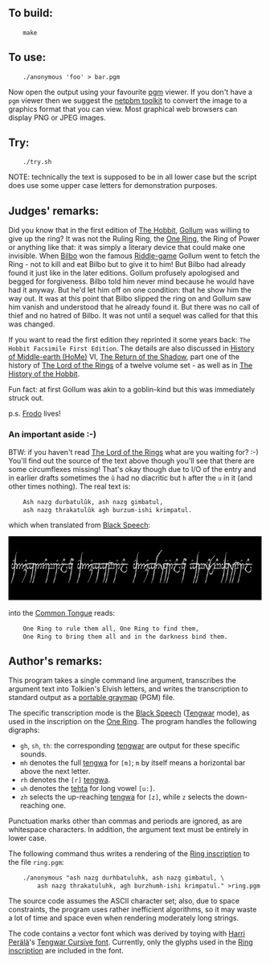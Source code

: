 ## To build:

``` <!---sh-->
    make
```


## To use:

``` <!---sh-->
    ./anonymous 'foo' > bar.pgm
```

Now open the output using your favourite
[pgm](https://en.wikipedia.org/wiki/Netpbm#PGM_example) viewer. If you don't
have a `pgm` viewer then we suggest the [netpbm
toolkit](https://netpbm.sourceforge.net) to convert the image to a graphics
format that you can view. Most graphical web browsers can display PNG or JPEG
images.


## Try:

``` <!---sh-->
    ./try.sh
```

NOTE: technically the text is supposed to be in all lower case but the script
does use some upper case letters for demonstration purposes.


## Judges' remarks:

Did you know that in the first edition of [The
Hobbit](https://tolkiengateway.net/wiki/The_Hobbit),
[Gollum](https://www.glyphweb.com/arda/g/gollum.html) was willing to give
up the ring? It was not the Ruling Ring, the [One Ring](https://www.glyphweb.com/arda/o/onering.html),
the Ring of Power or
anything like that: it was simply a literary device that could make one
invisible. When [Bilbo](https://www.glyphweb.com/arda/b/bilbobaggins.html) won
the famous [Riddle-game](https://www.glyphweb.com/arda/r/riddlegame.html) Gollum went to fetch the Ring -
not to kill and eat Bilbo but to give it to him! But Bilbo had already found it
just like in the later editions. Gollum profusely apologised and begged for
forgiveness. Bilbo told him never mind because he would have had it anyway. But
he'd let him off on one condition: that he show him the way out. It was at this
point that Bilbo slipped the ring on and Gollum saw him vanish and understood
that he already found it. But there was no call of thief and no hatred of Bilbo.
It was not until a sequel was called for that this was changed.

If you want to read the first edition they reprinted it some years back: `The
Hobbit Facsimile First Edition`. The details are also discussed in [History of
Middle-earth &#40;HoMe&#41;](https://tolkiengateway.net/wiki/The_History_of_Middle-earth) VI, [The Return of the
Shadow](https://tolkiengateway.net/wiki/The_Return_of_the_Shadow), part one of
the history of [The Lord of the
Rings](https://en.wikipedia.org/wiki/The_Lord_of_the_Rings) of a twelve volume set - as well as in [The
History of the
Hobbit](https://tolkiengateway.net/wiki/The_History_of_The_Hobbit).

Fun fact: at first Gollum was akin to a goblin-kind but this was immediately
struck out.

p.s. [Frodo](https://www.glyphweb.com/arda/f/frodobaggins.html) lives!


### An important aside :-)

BTW: if you haven't read [The Lord of the
Rings](https://en.wikipedia.org/wiki/The_Lord_of_the_Rings) what are you waiting for? :-)
You'll find out the source of the text above though you'll see that there are
some circumflexes missing! That's okay though due to I/O of the entry and in
earlier drafts sometimes the `û` had no diacritic but `h` after the `u` in
it (and other times nothing). The real text is:

```
    Ash nazg durbatulûk, ash nazg gimbatul,
    ash nazg thrakatulûk agh burzum-ishi krimpatul.
```

which when translated from [Black
Speech](https://www.glyphweb.com/arda/b/blackspeech.html):


<img src="One_Ring_inscription.png"
 alt="The inscription, in the Black Speech of Mordor, on the One Ring"
 width=690 height=127>

into the [Common Tongue](https://www.glyphweb.com/arda/c/commontongue.html) reads:

```
    One Ring to rule them all, One Ring to find them,
    One Ring to bring them all and in the darkness bind them.
```


## Author's remarks:

This program takes a single command line argument, transcribes the
argument text into Tolkien's Elvish letters, and writes the
transcription to standard output as a [portable
graymap](https://en.wikipedia.org/wiki/Netpbm#PGM_example) (PGM) file.

The specific transcription mode is the [Black
Speech](https://www.glyphweb.com/arda/b/blackspeech.html)
([Tengwar](https://www.glyphweb.com/arda/t/tengwar.html) mode), as
used in the inscription on the [One
Ring](https://www.glyphweb.com/arda/o/onering.html). The program handles the
following digraphs:

- `gh`, `sh`, `th`: the corresponding
[tengwar](https://www.glyphweb.com/arda/t/tengwar.html) are output for these
specific sounds.
- `mh` denotes the full [tengwa](https://www.glyphweb.com/arda/t/tengwar.html)
for `[m]`; `m` by itself means a horizontal bar above the next letter.
- `rh` denotes the `[r]` [tengwa](https://www.glyphweb.com/arda/t/tengwar.html).
- `uh` denotes the [tehta](https://www.glyphweb.com/arda/t/tehtar.php) for long
vowel `[u:]`.
- `zh` selects the up-reaching
[tengwa](https://www.glyphweb.com/arda/t/tengwar.html) for `[z]`, while `z`
selects the down-reaching one.

Punctuation marks other than commas and periods are ignored, as are
whitespace characters. In addition, the argument text must be entirely
in lower case.

The following command thus writes a rendering of the [Ring
inscription](https://www.glyphweb.com/arda/r/ringinscription.html) to
the file `ring.pgm`:

``` <!---sh-->
    ./anonymous "ash nazg durhbatuluhk, ash nazg gimbatul, \
        ash nazg thrakatuluhk, agh burzhumh-ishi krimpatul." >ring.pgm
```

The source code assumes the ASCII character set; also, due to space
constraints, the program uses rather inefficient algorithms, so it may
waste a lot of time and space even when rendering moderately long
strings.

The code contains a vector font which was derived by toying with [Harri
Perälä](https://alboin.fi)'s [Tengwar Cursive
font](https://alboin.fi/tengwar.htm). Currently, only the glyphs used in the
[Ring inscription](https://www.glyphweb.com/arda/r/ringinscription.html) are
included in the font.


<!--

    Copyright © 1984-2024 by Landon Curt Noll. All Rights Reserved.

    You are free to share and adapt this file under the terms of this license:

        Creative Commons Attribution-ShareAlike 4.0 International (CC BY-SA 4.0)

    For more information, see:

        https://creativecommons.org/licenses/by-sa/4.0/

-->
